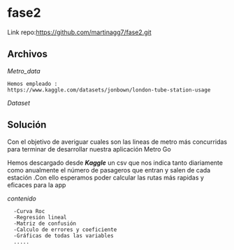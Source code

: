 # fase2
Link repo:https://github.com/martinagg7/fase2.git


## Archivos
   
   <em>Metro_data</em>
   
    Hemos empleado :
    https://www.kaggle.com/datasets/jonbown/london-tube-station-usage
 
   
   <em>Dataset</em>
      
 
## Solución
Con el objetivo de averiguar cuales son las lineas de metro más concurridas para terminar de desarrollar nuestra aplicación Metro Go

Hemos descargado desde ***Kaggle*** un csv que nos indica tanto diariamente como anualmente el número de pasageros que entran y salen de cada estación .Con ello esperamos poder calcular las rutas más rapidas y eficaces para la app 



 <em>contenido</em>
 
      -Curva Roc
      -Regresión lineal
      -Matriz de confusión
      -Calculo de errores y coeficiente 
      -Gráficas de todas las variables
      .....
